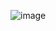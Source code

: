![image](https://github.com/pabloDYEL/ESTATICA-30/assets/116923433/cebd1f1e-725c-4e04-b849-ec5a7da0d76b)
